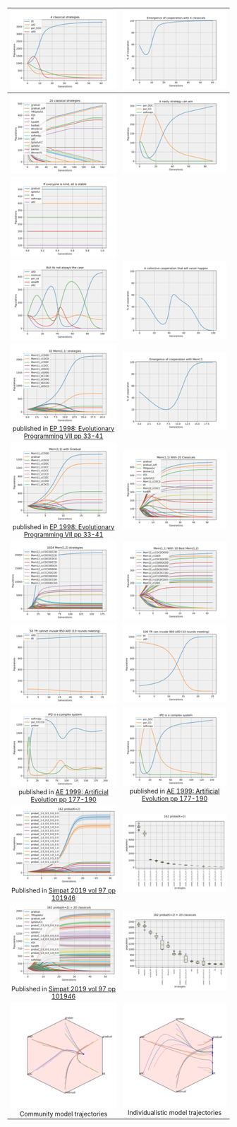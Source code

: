 | ![alt text](plot_4Classicals.png) | ![alt text](plot_4ClassicalsCooperation.png) |
|:-:|:-:|
| ![alt text](plot_Classicals.png) | ![alt text](plot_NastyWins.png) |
| ![alt text](plot_AllStayStable.png) | |
| ![alt text](plot_FiveComplex.png) | ![alt text](plot_FiveComplex_Cooperation.png) |
| ![alt text](plot_Mem11.png) published in [EP 1998: Evolutionary Programming VII pp 33-41](https://link.springer.com/chapter/10.1007%2FBFb0040757) | ![alt text](plot_Mem11Cooperation.png) |
| ![alt text](plot_Mem11WithGradual.png) published in [EP 1998: Evolutionary Programming VII pp 33-41](https://link.springer.com/chapter/10.1007%2FBFb0040757)| ![alt text](plot_Mem11WithClassicals.png) |
| ![alt text](plot_Mem12.png) | ![alt text](plot_Mem11With10BestMem12.png) |
| ![alt text](plot_InvasionBefore.png) | ![alt text](plot_InvasionAfter.png) |
| ![alt text](plot_ComplexSystem1.png) published in [AE 1999: Artificial Evolution pp 177-190](https://link.springer.com/chapter/10.1007%2F10721187_13) | ![alt text](plot_ComplexSystem2.png) published in [AE 1999: Artificial Evolution pp 177-190](https://link.springer.com/chapter/10.1007%2F10721187_13)  |
| ![alt text](plot_ProbaK2.png) Published in [Simpat 2019 vol 97 pp 101946](https://doi.org/10.1016/j.simpat.2019.101946) | ![alt text](plot_ProbaK2_boxplot.png) |
| ![alt text](plot_ProbaK2WithClassicals.png) Published in [Simpat 2019 vol 97 pp 101946](https://doi.org/10.1016/j.simpat.2019.101946) | ![alt text](plot_ProbaK2WithClassicals_boxplot.png) |
| ![alt text](plot_bag6_detInt_com_constant.png) Community model trajectories| ![alt text](plot_bag6_detInt_ind_constant.png) Individualistic model trajectories |

